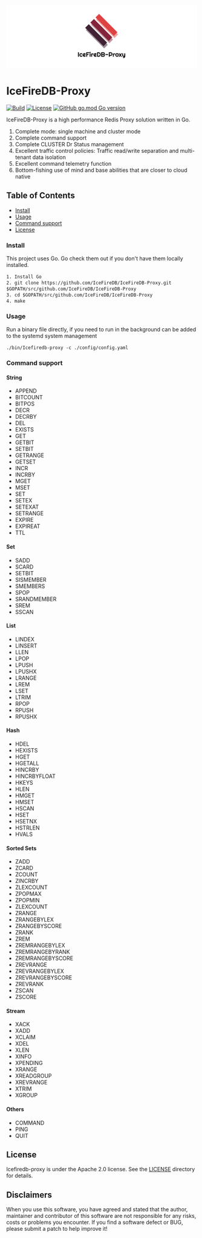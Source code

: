 ![banner](./docs/logo.png)
# IceFireDB-Proxy
[![Build](https://github.com/IceFireDB/IceFireDB-Proxy/actions/workflows/main.yml/badge.svg)](https://github.com/IceFireDB/IceFireDB-Proxy/actions/workflows/main.yml) [![License](https://img.shields.io/badge/License-Apache%202.0-blue.svg)](https://opensource.org/licenses/Apache-2.0) [![GitHub go.mod Go version](https://img.shields.io/github/go-mod/go-version/IceFireDB/IceFireDB-Proxy)](https://github.com/IceFireDB/IceFireDB-Proxy/blob/master/go.mod)    

IceFireDB-Proxy is a high performance Redis Proxy solution written in Go.

1. Complete mode: single machine and cluster mode
2. Complete command support
3. Complete CLUSTER Dr Status management
4. Excellent traffic control policies: Traffic read/write separation and multi-tenant data isolation
5. Excellent command telemetry function
6. Bottom-fishing use of mind and base abilities that are closer to cloud native

## Table of Contents
- [Install](#Install)
- [Usage](#usage)
- [Command support](#command-support)
- [License](#license)


### Install
This project uses Go. Go check them out if you don't have them locally installed.
```text
1. Install Go
2. git clone https://github.com/IceFireDB/IceFireDB-Proxy.git $GOPATH/src/github.com/IceFireDB/IceFireDB-Proxy
3. cd $GOPATH/src/github.com/IceFireDB/IceFireDB-Proxy
4. make
```

### Usage
Run a binary file directly, if you need to run in the background can be added to the systemd system management
```shell
./bin/Icefiredb-proxy -c ./config/config.yaml
```

### Command support
#### String
* APPEND
* BITCOUNT
* BITPOS
* DECR
* DECRBY
* DEL
* EXISTS
* GET
* GETBIT
* SETBIT
* GETRANGE
* GETSET
* INCR
* INCRBY
* MGET
* MSET
* SET
* SETEX
* SETEXAT
* SETRANGE
* EXPIRE
* EXPIREAT
* TTL


#### Set
* SADD
* SCARD
* SETBIT
* SISMEMBER
* SMEMBERS
* SPOP
* SRANDMEMBER
* SREM
* SSCAN

#### List
* LINDEX
* LINSERT
* LLEN
* LPOP
* LPUSH
* LPUSHX
* LRANGE
* LREM
* LSET
* LTRIM
* RPOP
* RPUSH
* RPUSHX

#### Hash
* HDEL
* HEXISTS
* HGET
* HGETALL
* HINCRBY
* HINCRBYFLOAT
* HKEYS
* HLEN
* HMGET
* HMSET
* HSCAN
* HSET
* HSETNX
* HSTRLEN
* HVALS

#### Sorted Sets 
* ZADD
* ZCARD
* ZCOUNT
* ZINCRBY
* ZLEXCOUNT
* ZPOPMAX
* ZPOPMIN
* ZLEXCOUNT
* ZRANGE
* ZRANGEBYLEX
* ZRANGEBYSCORE
* ZRANK
* ZREM
* ZREMRANGEBYLEX
* ZREMRANGEBYRANK
* ZREMRANGEBYSCORE
* ZREVRANGE
* ZREVRANGEBYLEX
* ZREVRANGEBYSCORE
* ZREVRANK
* ZSCAN
* ZSCORE

#### Stream
* XACK
* XADD
* XCLAIM
* XDEL
* XLEN
* XINFO
* XPENDING
* XRANGE
* XREADGROUP
* XREVRANGE
* XTRIM
* XGROUP


#### Others

* COMMAND
* PING
* QUIT

## License
Icefiredb-proxy is under the Apache 2.0 license. See the [LICENSE](./LICENSE) directory for details.

## Disclaimers
When you use this software, you have agreed and stated that the author, maintainer and contributor of this software are not responsible for any risks, costs or problems you encounter. If you find a software defect or BUG, ​​please submit a patch to help improve it!
